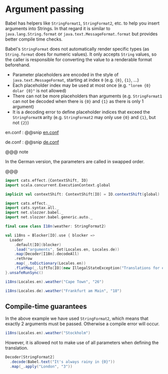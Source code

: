 # Argument passing

Babel has helpers like `StringFormat1`, `StringFormat2`, etc. to help you insert arguments into Strings. In that regard it is similar to `java.lang.String.format` or `java.text.MessageFormat.format` but provides better compile time checks.

Babel's `StringFormat` does not automatically render specific types (as `String.format` does for numeric values). It only accepts `String` values, so the caller is responsible for converting the value to a renderable format beforehand.

- Parameter placeholders are encoded in the style of `java.text.MessageFormat`, starting at index `0` (e.g. `{0}`, `{1}`, ...)
- Each placeholder index may be used at most once (e.g. `"lorem {0} dolar {0}"` is not allowed)
- There can not be more placeholders than arguments (e.g. `StringFormat1` can not be decoded when there is `{0}` and `{1}` as there is only 1 argument)
- It is a decoding error to define placeholder indices that exceed the `StringFormatN` arity (e.g. `StringFormat2` may only use `{0}` and `{1}`, but not `{2}`)

en.conf
: @@snip [en.conf](/modules/documentation/resources/arguments/en.conf)

de.conf
: @@snip [de.conf](/modules/documentation/resources/arguments/de.conf)

@@@ note

In the German version, the parameters are called in swapped order.

@@@

```scala mdoc:invisible
import cats.effect.{ContextShift, IO}
import scala.concurrent.ExecutionContext.global

implicit val contextShift: ContextShift[IO] = IO.contextShift(global)
```

```scala mdoc
import cats.effect._
import cats.syntax.all._
import net.slozzer.babel._
import net.slozzer.babel.generic.auto._

final case class I18n(weather: StringFormat2)

val i18ns = Blocker[IO].use { blocker =>
  Loader
    .default[IO](blocker)
    .load("arguments", Set(Locales.en, Locales.de))
    .map(Decoder[I18n].decodeAll)
    .rethrow
    .map(_.toDictionary(Locales.en))
    .flatMap(_.liftTo[IO](new IllegalStateException("Translations for en missing")))
}.unsafeRunSync()
```

```scala mdoc
i18ns(Locales.en).weather("Cape Town", "26")
```

```scala mdoc
i18ns(Locales.de).weather("Frankfurt am Main", "18")
```

## Compile-time guarantees

In the above example we have used `StringFormat2`, which means that exactly 2 arguments must be passed. Otherwise a compile error will occur.

```scala mdoc:fail
i18ns(Locales.en).weather("Stockholm")
```

However, it is allowed not to make use of all parameters when defining the translation.

```scala mdoc
Decoder[StringFormat2]
  .decode(Babel.text("It's always rainy in {0}"))
  .map(_.apply("London", "3"))
```